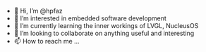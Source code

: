 - 👋 Hi, I’m @hpfaz
- 👀 I’m interested in embedded software development
- 🌱 I’m currently learning the inner workings of LVGL, NucleusOS
- 💞️ I’m looking to collaborate on anything useful and interesting
- 📫 How to reach me ...

<!---
hpfaz/hpfaz is a ✨ special ✨ repository because its `README.md` (this file) appears on your GitHub profile.
You can click the Preview link to take a look at your changes.
--->

